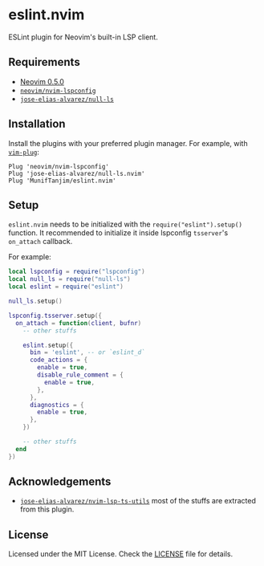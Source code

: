 # eslint.nvim

ESLint plugin for Neovim's built-in LSP client.

## Requirements

- [Neovim 0.5.0](https://github.com/neovim/neovim/releases/tag/v0.5.0)
- [`neovim/nvim-lspconfig`](https://github.com/neovim/nvim-lspconfig)
- [`jose-elias-alvarez/null-ls`](https://github.com/jose-elias-alvarez/null-ls.nvim)

## Installation

Install the plugins with your preferred plugin manager. For example, with [`vim-plug`](https://github.com/junegunn/vim-plug):

```vim
Plug 'neovim/nvim-lspconfig'
Plug 'jose-elias-alvarez/null-ls.nvim'
Plug 'MunifTanjim/eslint.nvim'
```

## Setup

`eslint.nvim` needs to be initialized with the `require("eslint").setup()` function.
It recommended to initialize it inside lspconfig `tsserver`'s `on_attach` callback.

For example:

```lua
local lspconfig = require("lspconfig")
local null_ls = require("null-ls")
local eslint = require("eslint")

null_ls.setup()

lspconfig.tsserver.setup({
  on_attach = function(client, bufnr)
    -- other stuffs

    eslint.setup({
      bin = 'eslint', -- or `eslint_d`
      code_actions = {
        enable = true,
        disable_rule_comment = {
          enable = true,
        },
      },
      diagnostics = {
        enable = true,
      },
    })

    -- other stuffs
  end
})
```

## Acknowledgements

- [`jose-elias-alvarez/nvim-lsp-ts-utils`](https://github.com/jose-elias-alvarez/nvim-lsp-ts-utils)
  most of the stuffs are extracted from this plugin.

## License

Licensed under the MIT License. Check the [LICENSE](./LICENSE) file for details.
